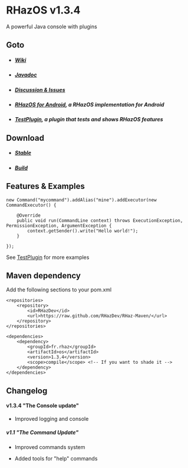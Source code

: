 # RHazOS v1.3.4

A powerful Java console with plugins 

## Goto

* ##### [Wiki](https://github.com/RHazDev/RHazOS/wiki)

* ##### [Javadoc](https://rhazdev.github.io/RHaz-Maven/fr/rhaz/os/1.3.4/apidocs/)

* ##### [Discussion & Issues](https://github.com/RHazDev/RHazOS/issues)

* ##### [RHazOS for Android](https://github.com/RHazDev/RHazOS-Android), a RHazOS implementation for Android

* ##### [TestPlugin](https://github.com/RHazDev/TestPlugin), a plugin that tests and shows RHazOS features

## Download

* ##### [Stable](https://github.com/RHazDev/RHazOS/releases)

* ##### [Build](https://github.com/RHazDev/RHazOS/tree/master/target)

## Features & Examples

```
new Command("mycommand").addAlias("mine").addExecutor(new CommandExecutor() {
			
	@Override
	public void run(CommandLine context) throws ExecutionException, PermissionException, ArgumentException {
		context.getSender().write("Hello world!");
	}
	
});
```

See [TestPlugin](https://github.com/RHazDev/TestPlugin) for more examples

## Maven dependency

Add the following sections to your pom.xml

```
<repositories>
	<repository>
		<id>RHazDev</id>
		<url>https://raw.github.com/RHazDev/RHaz-Maven/</url>
	</repository>
</repositories>

<dependencies>
	<dependency>
		<groupId>fr.rhaz</groupId>
		<artifactId>os</artifactId>
		<version>1.3.4</version>
		<scope>compile</scope> <!-- If you want to shade it -->
	</dependency>
</dependencies>
```

## Changelog

#### v1.3.4 "The Console update"

* Improved logging and console

##### v1.1 "The Command Update"

* Improved commands system

* Added tools for "help" commands